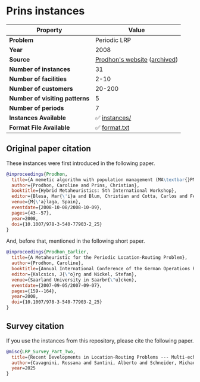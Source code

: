 # Prins instances

| Property    | Value |
| ----------- | ----- |
| **Problem** | Periodic LRP |
| **Year**    | 2008 |
| **Source**  | [Prodhon's website](http://prodhonc.free.fr/Instances/instancesPLRP_us.htm) ([archived](https://web.archive.org/web/20250326091748/http://prodhonc.free.fr/Instances/instancesPLRP_us.htm)) |
| **Number of instances** | 31 |
| **Number of facilities** | 2-10 |
| **Number of customers** | 20-200 |
| **Number of visiting patterns** | 5 |
| **Number of periods** | 7 |
| **Instances Available** | ✅ [instances/](instances/) |
| **Format File Available** | ✅ [format.txt](format.txt) |

## Original paper citation

These instances were first introduced in the following paper.

```bib
@inproceedings{Prodhon,
  title={A memetic algorithm with population management (MA\textbar{}PM) for the periodic location-routing problem},
  author={Prodhon, Caroline and Prins, Christian},
  booktitle={Hybrid Metaheuristics: 5th International Workshop},
  editor={Blesa, Mar{\'i}a and Blum, Christian and Cotta, Carlos and Fern{\'a}ndez, Antonio and Gallardo, Jos{\'e} and Roli, Andrea and Sampels, Michael},
  venue={M{\'a}laga, Spain},
  eventdate={2008-10-08/2008-10-09},
  pages={43--57},
  year=2008,
  doi={10.1007/978-3-540-77903-2_25}
}
```

And, before that, mentioned in the following short paper.

```bib
@inproceedings{Prodhon_Earlier,
  title={A Metaheuristic for the Periodic Location-Routing Problem},
  author={Prodhon, Caroline},
  booktitle={Annual International Conference of the German Operations Research Society},
  editor={Kalcsics, J{\"o}rg and Nickel, Stefan},
  venue={Saarland University in Saarbr{\"u}cken},
  eventdate={2007-09-05/2007-09-07},
  pages={159--164},
  year=2008,
  doi={10.1007/978-3-540-77903-2_25}
}
```

## Survey citation

If you use the instances from this repository, please cite the following paper.

```bib
@misc{LRP_Survey_Part_Two,
  title={Recent Developments in Location-Routing Problems --- Multi-echelon and multi-period problems},
  author={Cavagnini, Rossana and Santini, Alberto and Schneider, Michael and Siddig, Murwan},
  year=2025
}
```
